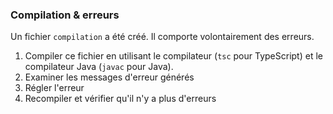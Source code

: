  ### Compilation & erreurs

Un fichier `compilation` a été créé. Il comporte volontairement des erreurs.

1. Compiler ce fichier en utilisant le compilateur (`tsc` pour TypeScript) et le compilateur Java (`javac` pour Java). 
2. Examiner les messages d'erreur générés
3. Régler l'erreur
4. Recompiler et vérifier qu'il n'y a plus d'erreurs
